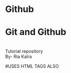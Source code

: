 # Github 
<h1>Git and Github</h1> <br> Tutorial repository
<br>  
By- Ria Kalra

#USES HTML TAGS ALSO
